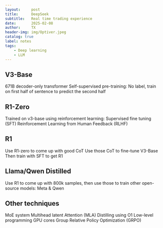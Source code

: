 ```yaml
---
layout:     post
title:      DeepSeek
subtitle:   Real time trading experience
date:       2025-02-08
author:     TX
header-img: img/Optiver.jpeg
catalog: true
label: notes
tags:
    - Deep learning
    - LLM
---
```



## V3-Base
671B decoder-only transformer
Self-supervised pre-training:
No label, train on first half of sentence to predict the second half

## R1-Zero

Trained on v3-base using reinforcement learning:
Supervised fine tuning (SFT)
Reinforcement Learning from Human Feedback (RLHF)

## R1

Use R1-zero to come up with good CoT
Use those CoT to fine-tune V3-Base
Then train with SFT to get R1

## Llama/Qwen Distilled

Use R1 to come up with 800k samples, then use those
to train other open-source models: Meta & Qwen

## Other techniques

MoE system
Multihead latent Attention (MLA)
Distilling using O1
Low-level programming GPU cores
Group Relative Policy Optimization (GRPO)